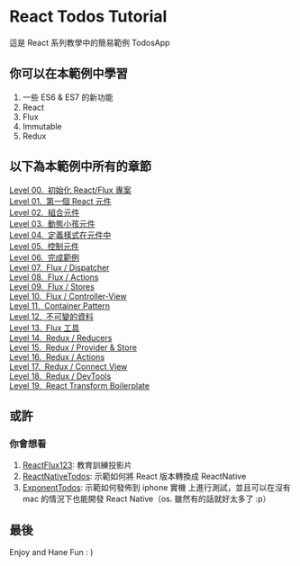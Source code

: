 # React Todos Tutorial
這是 React 系列教學中的簡易範例 TodosApp


## 你可以在本範例中學習
1. 一些 ES6 & ES7 的新功能
2. React
3. Flux
4. Immutable
5. Redux


## 以下為本範例中所有的章節
[Level 00.&nbsp;&nbsp;初始化 React/Flux 專案](https://github.com/shiningjason1989/ReactTodosTutorial/tree/%230_initial_project)  
[Level 01.&nbsp;&nbsp;第一個 React 元件](https://github.com/shiningjason1989/ReactTodosTutorial/tree/%231_first_component)  
[Level 02.&nbsp;&nbsp;組合元件](https://github.com/shiningjason1989/ReactTodosTutorial/tree/%232_component_composition)  
[Level 03.&nbsp;&nbsp;動態小孩元件](https://github.com/shiningjason1989/ReactTodosTutorial/tree/%233_dynamic_children)  
[Level 04.&nbsp;&nbsp;定義樣式在元件中](https://github.com/shiningjason1989/ReactTodosTutorial/tree/%234_inline_css)  
[Level 05.&nbsp;&nbsp;控制元件](https://github.com/shiningjason1989/ReactTodosTutorial/tree/%235_controlled_component)  
[Level 06.&nbsp;&nbsp;完成範例](https://github.com/shiningjason1989/ReactTodosTutorial/tree/%236_complete_sample)  
[Level 07.&nbsp;&nbsp;Flux / Dispatcher](https://github.com/shiningjason1989/ReactTodosTutorial/tree/%237_flux_dispatcher)  
[Level 08.&nbsp;&nbsp;Flux / Actions](https://github.com/shiningjason1989/ReactTodosTutorial/tree/%238_flux_actions)  
[Level 09.&nbsp;&nbsp;Flux / Stores](https://github.com/shiningjason1989/ReactTodosTutorial/tree/%239_flux_stores)  
[Level 10.&nbsp;&nbsp;Flux / Controller-View](https://github.com/shiningjason1989/ReactTodosTutorial/tree/%2310_flux_controller_view)  
[Level 11.&nbsp;&nbsp;Container Pattern](https://github.com/shiningjason1989/ReactTodosTutorial/tree/%2311_container_pattern)  
[Level 12.&nbsp;&nbsp;不可變的資料](https://github.com/shiningjason1989/ReactTodosTutorial/tree/%2312_immutable_data)  
[Level 13.&nbsp;&nbsp;Flux 工具](https://github.com/shiningjason1989/ReactTodosTutorial/tree/%2313_flux_utils)  
[Level 14.&nbsp;&nbsp;Redux / Reducers](https://github.com/shiningjason1989/ReactTodosTutorial/tree/%2314_redux_reducer)  
[Level 15.&nbsp;&nbsp;Redux / Provider & Store](https://github.com/shiningjason1989/ReactTodosTutorial/tree/%2315_redux_provider_store)  
[Level 16.&nbsp;&nbsp;Redux / Actions](https://github.com/shiningjason1989/ReactTodosTutorial/tree/%2316_redux_actions)  
[Level 17.&nbsp;&nbsp;Redux / Connect View](https://github.com/shiningjason1989/ReactTodosTutorial/tree/%2317_redux_connect_view)  
[Level 18.&nbsp;&nbsp;Redux / DevTools](https://github.com/shiningjason1989/ReactTodosTutorial/tree/%2318_redux_devtools)  
[Level 19.&nbsp;&nbsp;React Transform Boilerplate](https://github.com/shiningjason1989/ReactTodosTutorial/tree/%2319_react_transform_boilerplate)  


## 或許
### 你會想看
1. [ReactFlux123](https://shiningjason1989.github.io/ReactFlux123): 教育訓練投影片
2. [ReactNativeTodos](https://github.com/shiningjason1989/ReactNativeTodos): 示範如何將 React 版本轉換成 ReactNative  
3. [ExponentTodos](https://github.com/shiningjason1989/ExponentTodos/tree/master): 示範如何發佈到 iphone 實機 上進行測試，並且可以在沒有 mac 的情況下也能開發 React Native（os. 雖然有的話就好太多了 :p） 


## 最後
Enjoy and Hane Fun : )
